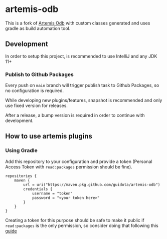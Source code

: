 # artemis-odb

This is a fork of [Artemis Odb](https://github.com/junkdog/artemis-odb) with custom classes generated and uses gradle as build automation tool.

## Development 

In order to setup this project, is recommended to use IntelliJ and any JDK 11+

### Publish to Github Packages

Every push on `main` branch will trigger publish task to Github Packages, so no configuration is required.

While developing new plugins/features, snapshot is recommended and only use fixed version for releases.

After a release, a bump version is required in order to continue with development.

## How to use artemis plugins

### Using Gradle

Add this repository to your configuration and provide a token (Personal Access Token with `read:packages` permission should be fine).

```
repositories {
    maven {
        url = uri("https://maven.pkg.github.com/guidota/artemis-odb")
        credentials {
            username = "token"
            password = "<your token here>"
        }
    }
}
```

Creating a token for this purpose should be safe to make it public if `read:packages` is the only permission, so consider doing that following this [guide](https://docs.github.com/en/github/authenticating-to-github/creating-a-personal-access-token)
